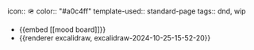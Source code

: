 icon:: 🪖
color:: "#a0c4ff"
template-used:: standard-page
tags:: dnd, wip

- {{embed [[mood board]]}}
- {{renderer excalidraw, excalidraw-2024-10-25-15-52-20}}